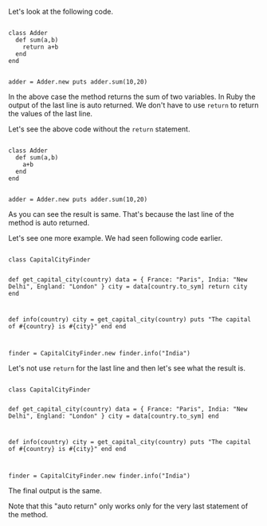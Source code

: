 Let's look at the following code.

<codeblock language="ruby" type="lesson">
<code>
class Adder
  def sum(a,b)
    return a+b
  end
end

adder = Adder.new
puts adder.sum(10,20)
</code>
</codeblock>

In the above case the method returns the sum of two variables.
In Ruby the output of the last line is auto returned. We don't have to use
`return` to return the values of the last line.

Let's see the above code without the `return` statement.

<codeblock language="ruby" type="lesson">
<code>
class Adder
  def sum(a,b)
    a+b
  end
end

adder = Adder.new
puts adder.sum(10,20)
</code>
</codeblock>

As you can see the result is same. That's because the last line of the method is auto returned.

Let's see one more example. We had seen following code earlier.

<codeblock language="ruby" type="lesson">
<code>
class CapitalCityFinder

  def get_capital_city(country)
    data = { France: "Paris", India: "New Delhi", England: "London" }
    city = data[country.to_sym]
    return city
  end

  def info(country)
    city = get_capital_city(country)
    puts "The capital of #{country} is #{city}"
  end
end

finder = CapitalCityFinder.new
finder.info("India")
</code>
</codeblock>

Let's not use `return` for the last line and then let's see what the result is.


<codeblock language="ruby" type="lesson">
<code>
class CapitalCityFinder

  def get_capital_city(country)
    data = { France: "Paris", India: "New Delhi", England: "London" }
    city = data[country.to_sym]
  end

  def info(country)
    city = get_capital_city(country)
    puts "The capital of #{country} is #{city}"
  end
end

finder = CapitalCityFinder.new
finder.info("India")
</code>
</codeblock>

The final output is the same.

Note that this "auto return" only works only for the very last statement of the method.
